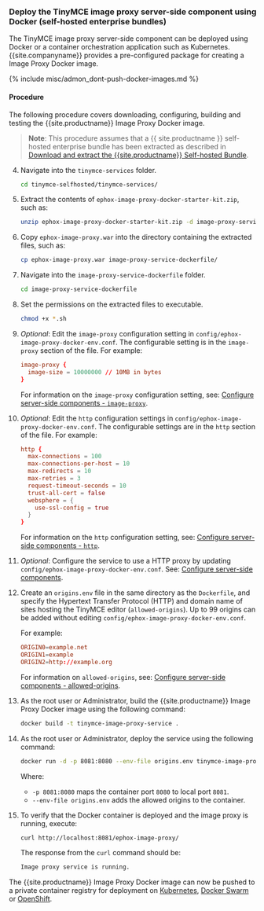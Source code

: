 ### Deploy the TinyMCE image proxy server-side component using Docker (self-hosted enterprise bundles)

The TinyMCE image proxy server-side component can be deployed using Docker or a container orchestration application such as Kubernetes. {{site.companyname}} provides a pre-configured package for creating a Image Proxy Docker image.

{% include misc/admon_dont-push-docker-images.md %}

#### Procedure

The following procedure covers downloading, configuring, building and testing the {{site.productname}} Image Proxy Docker image.

> **Note**: This procedure assumes that a {{ site.productname }} self-hosted enterprise bundle has been extracted as described in [Download and extract the {{site.productname}} Self-hosted Bundle]({{site.baseurl}}/how-to-guides/premium-server-side-guide/docker/bundle/bundle-intro-setup/#downloadandextractthetinymceself-hostedbundle).

4. Navigate into the `tinymce-services` folder.

    ```sh
    cd tinymce-selfhosted/tinymce-services/
    ```

5. Extract the contents of `ephox-image-proxy-docker-starter-kit.zip`, such as:

    ```sh
    unzip ephox-image-proxy-docker-starter-kit.zip -d image-proxy-service-dockerfile
    ```

6. Copy `ephox-image-proxy.war` into the directory containing the extracted files, such as:

    ```sh
    cp ephox-image-proxy.war image-proxy-service-dockerfile/
    ```

4. Navigate into the `image-proxy-service-dockerfile` folder.

    ```sh
    cd image-proxy-service-dockerfile
    ```

5. Set the permissions on the extracted files to executable.

    ```sh
    chmod +x *.sh
    ```

6. _Optional_: Edit the `image-proxy` configuration setting in `config/ephox-image-proxy-docker-env.conf`. The configurable setting is in the `image-proxy` section of the file. For example:

    ```conf
    image-proxy {
      image-size = 10000000 // 10MB in bytes
    }
    ```

    For information on the `image-proxy` configuration setting, see: [Configure server-side components - `image-proxy`]({{site.baseurl}}/how-to-guides/premium-server-side-guide/configure/#image-proxyoptional).

1. _Optional_: Edit the `http` configuration settings in `config/ephox-image-proxy-docker-env.conf`. The configurable settings are in the `http` section of the file. For example:

    ```conf
    http {
      max-connections = 100
      max-connections-per-host = 10
      max-redirects = 10
      max-retries = 3
      request-timeout-seconds = 10
      trust-all-cert = false
      websphere = {
        use-ssl-config = true
      }
    }
    ```

    For information on the `http` configuration setting, see: [Configure server-side components - `http`]({{site.baseurl}}/how-to-guides/premium-server-side-guide/configure/#httpoptional).

1. _Optional_: Configure the service to use a HTTP proxy by updating `config/ephox-image-proxy-docker-env.conf`. See: [Configure server-side components]({{site.baseurl}}/how-to-guides/premium-server-side-guide/configure/).
7. Create an `origins.env` file in the same directory as the `Dockerfile`, and specify the Hypertext Transfer Protocol (HTTP) and domain name of sites hosting the TinyMCE editor (`allowed-origins`). Up to 99 origins can be added without editing `config/ephox-image-proxy-docker-env.conf`.

    For example:

    ```conf
    ORIGIN0=example.net
    ORIGIN1=example
    ORIGIN2=http://example.org
    ```

    For information on `allowed-origins`, see: [Configure server-side components - allowed-origins]({{site.baseurl}}/how-to-guides/premium-server-side-guide/configure/#allowed-originsrequired).

8. As the root user or Administrator, build the {{site.productname}} Image Proxy Docker image using the following command:

    ```sh
    docker build -t tinymce-image-proxy-service .
    ```

9. As the root user or Administrator, deploy the service using the following command:

    ```sh
    docker run -d -p 8081:8080 --env-file origins.env tinymce-image-proxy-service
    ```

    Where:
    * `-p 8081:8080` maps the container port `8080` to local port `8081`.
    * `--env-file origins.env` adds the allowed origins to the container.

10. To verify that the Docker container is deployed and the image proxy is running, execute:

    ```sh
    curl http://localhost:8081/ephox-image-proxy/
    ```

    The response from the `curl` command should be:

    ```sh
    Image proxy service is running.
    ```

The {{site.productname}} Image Proxy Docker image can now be pushed to a private container registry for deployment on [Kubernetes](https://kubernetes.io/), [Docker Swarm](https://docs.docker.com/engine/swarm/) or [OpenShift](https://www.openshift.com/).